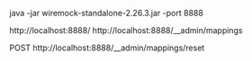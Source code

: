 java -jar wiremock-standalone-2.26.3.jar -port 8888

http://localhost:8888/<URI>
http://localhost:8888/__admin/mappings

POST http://localhost:8888/__admin/mappings/reset


